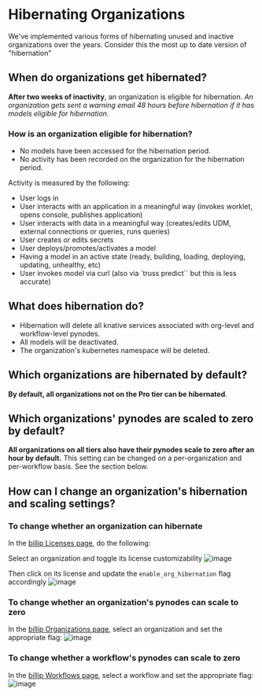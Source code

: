 # Hibernating Organizations
We've implemented various forms of hibernating unused and inactive organizations over the years. Consider this the most up to date version of "hibernation"

## When do organizations get hibernated?
**After two weeks of inactivity**, an organization is eligible for hibernation. _An organization gets sent a warning email 48 hours before hibernation if it has models eligible for hibernation._

### How is an organization eligible for hibernation?
* No models have been accessed for the hibernation period.
* No activity has been recorded on the organization for the hibernation period.


Activity is measured by the following:
* User logs in
* User interacts with an application in a meaningful way (invokes worklet, opens console, publishes application)
* User interacts with data in a meaningful way (creates/edits UDM, external connections or queries, runs queries)
* User creates or edits secrets
* User deploys/promotes/activates a model
* Having a model in an active state (ready, building, loading, deploying, updating, unhealthy, etc)
* User invokes model via curl (also via `truss predict`` but this is less accurate)

## What does hibernation do?
* Hibernation will delete all knative services associated with org-level and workflow-level pynodes. 
* All models will be deactivated. 
* The organization's kubernetes namespace will be deleted.

## Which organizations are hibernated by default?
**By default, all organizations not on the Pro tier can be hibernated**. 

## Which organizations' pynodes are scaled to zero by default?
**All organizations on all tiers also have their pynodes scale to zero after an hour by default.** This setting can be changed on a per-organization and per-workflow basis. See the section below.

## How can I change an organization's hibernation and scaling settings?

### To change whether an organization can hibernate
In the [billip Licenses page](https://app.baseten.co/billip/users/license/), do the following:

Select an organization and toggle its license customizability
![image](https://github.com/basetenlabs/baseten/assets/20553087/d93fdfe7-5093-420d-8b1a-8cb8c1451c7e)

Then click on its license and update the `enable_org_hibernation` flag accordingly
![image](https://github.com/basetenlabs/baseten/assets/20553087/969da17d-f486-4d68-9c9b-e3f2c2e971eb)


### To change whether an organization's pynodes can scale to zero
In the [billip Organizations page](https://app.baseten.co/billip/users/organization/), select an organization and set the appropriate flag:
![image](https://github.com/basetenlabs/baseten/assets/20553087/8f08de77-cc9e-4404-8675-4111ad41be8a)

### To change whether a workflow's pynodes can scale to zero
In the [billip Workflows page](https://app.baseten.co/billip/workflows/workflow/), select a workflow and set the appropriate flag:
![image](https://github.com/basetenlabs/baseten/assets/20553087/054a0fda-ae36-462b-b830-38d25bfb8c58)
